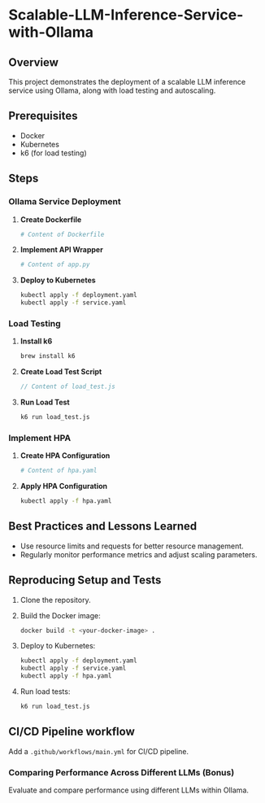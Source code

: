 # Scalable-LLM-Inference-Service-with-Ollama

## Overview

This project demonstrates the deployment of a scalable LLM inference service using Ollama, along with load testing and autoscaling.

## Prerequisites

- Docker
- Kubernetes
- k6 (for load testing)

## Steps

### Ollama Service Deployment

1. **Create Dockerfile**

    ```Dockerfile
    # Content of Dockerfile
    ```

2. **Implement API Wrapper**

    ```python
    # Content of app.py
    ```

3. **Deploy to Kubernetes**

    ```sh
    kubectl apply -f deployment.yaml
    kubectl apply -f service.yaml
    ```

### Load Testing

1. **Install k6**

    ```sh
    brew install k6
    ```

2. **Create Load Test Script**

    ```js
    // Content of load_test.js
    ```

3. **Run Load Test**

    ```sh
    k6 run load_test.js
    ```

### Implement HPA

1. **Create HPA Configuration**

    ```yaml
    # Content of hpa.yaml
    ```

2. **Apply HPA Configuration**

    ```sh
    kubectl apply -f hpa.yaml
    ```

## Best Practices and Lessons Learned

- Use resource limits and requests for better resource management.
- Regularly monitor performance metrics and adjust scaling parameters.

## Reproducing Setup and Tests

1. Clone the repository.
2. Build the Docker image:

    ```sh
    docker build -t <your-docker-image> .
    ```

3. Deploy to Kubernetes:

    ```sh
    kubectl apply -f deployment.yaml
    kubectl apply -f service.yaml
    kubectl apply -f hpa.yaml
    ```

4. Run load tests:

    ```sh
    k6 run load_test.js
    ```

## CI/CD Pipeline workflow

Add a `.github/workflows/main.yml` for CI/CD pipeline.

### Comparing Performance Across Different LLMs (Bonus)

Evaluate and compare performance using different LLMs within Ollama.

